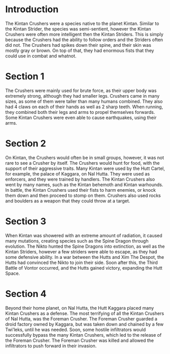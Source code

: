 # Introduction

The Kintan Crushers were a species native to the planet Kintan.
Similar to the Kintan Strider, the species was semi-sentient, however the Kintan Crushers were often more intelligent then the Kintan Striders.
This is simply because the Crushers had the ability to follow orders and the Striders often did not.
The Crushers had spikes down their spine, and their skin was mostly gray or brown.
On top of that, they had enormous fists that they could use in combat and whatnot.

# Section 1

The Crushers were mainly used for brute force, as their upper body was extremely strong, although they had smaller legs.
Crushers came in many sizes, as some of them were taller than many humans combined.
They also had 4 claws on each of their hands as well as 2 sharp teeth.
When running, they combined both their legs and arms to propel themselves forwards.
Some Kintan Crushers were even able to cause earthquakes, using their arms.

# Section 2

On Kintan, the Crushers would often be in small groups, however, it was not rare to see a Crusher by itself.
The Crushers would hunt for food, with the support of their aggressive traits.
Many Kintan were used by the Hutt Cartel, for example, the palace of Kaggara, on Nal Hutta.
They were used as enforcers, and they were trained by handlers.
The Kintan Crushers also went by many names, such as the Kintan behemoth and Kintan warhounds.
In battle, the Kintan Crushers used their fists to harm enemies, or knock them down and then proceed to stomp on them.
Crushers also used rocks and boulders as a weapon that they could throw at a target.

# Section 3

When Kintan was showered with an extreme amount of radiation, it caused many mutations, creating species such as the Spine Dragon through evolution.
The Nikto hunted the Spine Dragons into extinction, as well as the Kintan Striders, however a few striders were able to escape, as they had some defensive ability.
In a war between the Hutts and Xim The Despot, the Hutts had convinced the Nikto to join their side.
Soon after this, the Third Battle of Vontor occurred, and the Hutts gained victory, expanding the Hutt Space.

# Section 4

Beyond their home planet, on Nal Hutta, the Hutt Kaggara placed many Kintan Crushers as a defense.
The most terrifying of all the Kintan Crushers of Nal Hutta, was the Foreman Crusher.
The Foreman Crusher guarded a droid factory owned by Kaggara, but was taken down and chained by a few Twi’leks, until he was needed.
Soon, some hostile infiltrators would successfully bypass the many Kintan Crushers, which led to the release of the Foreman Crusher.
The Foreman Crusher was killed and allowed the infiltrators to push forward in their invasion.
